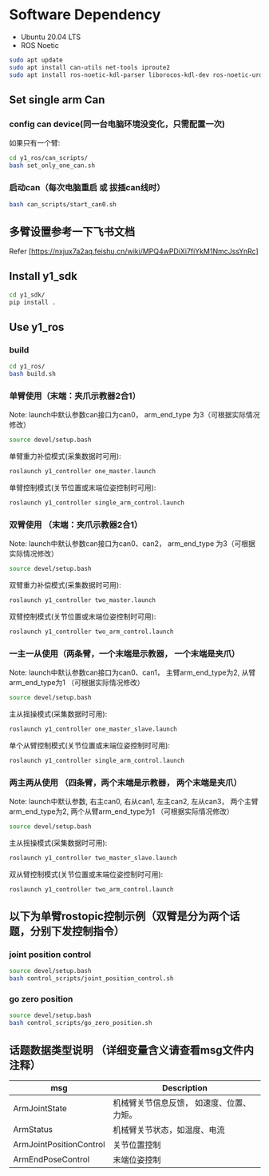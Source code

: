 # Software Dependency

  - Ubuntu 20.04 LTS
  - ROS Noetic

  ```sh
  sudo apt update
  sudo apt install can-utils net-tools iproute2 
  sudo apt install ros-noetic-kdl-parser liborocos-kdl-dev ros-noetic-urdf ros-noetic-trac-ik
  ```

## Set single arm Can
### config can device(同一台电脑环境没变化，只需配置一次)
  如果只有一个臂:
  ```sh
  cd y1_ros/can_scripts/
  bash set_only_one_can.sh
  ```
### 启动can（每次电脑重启 或 拔插can线时）
  ```sh
  bash can_scripts/start_can0.sh
  ```

## 多臂设置参考一下飞书文档
Refer [https://nxjux7a2aq.feishu.cn/wiki/MPQ4wPDiXi7fiYkM1NmcJssYnRc]

## Install y1_sdk

  ```sh
  cd y1_sdk/
  pip install .
  ```

## Use y1_ros

### build
  ```sh
  cd y1_ros/
  bash build.sh
  ```

### 单臂使用（末端：夹爪示教器2合1）
  Note: launch中默认参数can接口为can0， arm_end_type 为3（可根据实际情况修改）
  ```sh
  source devel/setup.bash
  ```

  单臂重力补偿模式(采集数据时可用):
  ```sh
  roslaunch y1_controller one_master.launch
  ```

  单臂控制模式(关节位置或末端位姿控制时可用):
  ```sh
  roslaunch y1_controller single_arm_control.launch
  ```

### 双臂使用 （末端：夹爪示教器2合1）
  Note: launch中默认参数can接口为can0、can2， arm_end_type 为3（可根据实际情况修改）
  ```sh
  source devel/setup.bash
  ```
  双臂重力补偿模式(采集数据时可用):
  ```sh
  roslaunch y1_controller two_master.launch
  ```
  双臂控制模式(关节位置或末端位姿控制时可用):
  ```sh
  roslaunch y1_controller two_arm_control.launch
  ```

### 一主一从使用（两条臂，一个末端是示教器， 一个末端是夹爪）
  Note: launch中默认参数can接口为can0、can1， 
  主臂arm_end_type为2, 从臂arm_end_type为1 （可根据实际情况修改）
  ```sh
  source devel/setup.bash
  ```
  主从摇操模式(采集数据时可用):
  ```sh
  roslaunch y1_controller one_master_slave.launch
  ```
  单个从臂控制模式(关节位置或末端位姿控制时可用):
  ```sh
  roslaunch y1_controller single_arm_control.launch
  ```

### 两主两从使用 （四条臂，两个末端是示教器， 两个末端是夹爪）
  Note: launch中默认参数, 右主can0, 右从can1, 左主can2, 左从can3， 
  两个主臂arm_end_type为2, 两个从臂arm_end_type为1 （可根据实际情况修改）
  ```sh
  source devel/setup.bash
  ```
  主从摇操模式(采集数据时可用):
  ```sh
  roslaunch y1_controller two_master_slave.launch
  ```
  双从臂控制模式(关节位置或末端位姿控制时可用):
  ```sh
  roslaunch y1_controller two_arm_control.launch
  ```

## 以下为单臂rostopic控制示例（双臂是分为两个话题，分别下发控制指令）
### joint position control

  ```sh
  source devel/setup.bash
  bash control_scripts/joint_position_control.sh
  ```

### go zero position

  ```sh
  source devel/setup.bash
  bash control_scripts/go_zero_position.sh 
  ```

## 话题数据类型说明 （详细变量含义请查看msg文件内注释）

| msg                     | Description                       |
| ----------------------- | --------------------------------- |
| ArmJointState           | 机械臂关节信息反馈， 如速度、位置、力矩。|  
| ArmStatus               | 机械臂关节状态，如温度、电流           |
| ArmJointPositionControl | 关节位置控制                        |
| ArmEndPoseControl       | 末端位姿控制                        |